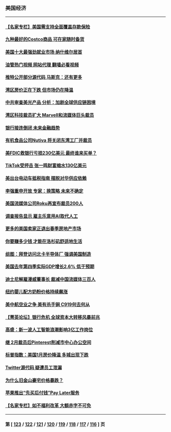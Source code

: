 ### 美国经济
---
#### [【名家专栏】美国需支持全面覆盖存款保险](../../pages/ncid1078158/n13963860.md?04030445) 
#### [九种最好的Costco商品 可在家随时备货](../../pages/ncid1078158/n13962245.md?04030445) 
#### [美国十大最强劲就业市场 纳什维尔居首](../../pages/ncid1078158/n13963364.md?04030445) 
#### [油管热门视频 网站代理 翻墙必看视频](http://138.2.39.72:81/youtube.html?epic-marker?04030445)
#### [推特公开部分源代码 马斯克：还有更多](../../pages/ncid1078158/n13963340.md?04030445) 
#### [湾区房价正在下跌 但市场仍在降温](../../pages/ncid1078158/n13963233.md?04030445) 
#### [中共审查美光产品 分析：加剧全球供应链困境](../../pages/ncid1078158/n13963146.md?04030445) 
#### [湾区科技裁员扩大 Marvell和流媒体巨头裁员](../../pages/ncid1078158/n13963153.md?04030445) 
#### [银行接连倒闭   未来金融趋势](../../pages/ncid1078158/n13963109.md?04030445) 
#### [有机食品公司Nutiva 将关闭东湾工厂并裁员](../../pages/ncid1078158/n13963032.md?04030445) 
#### [美FDIC救银行亏损230亿美元 最终谁来买单？](../../pages/ncid1078158/n13962882.md?04030445) 
#### [TikTok受抨击 张一鸣财富缩水130亿美元](../../pages/ncid1078158/n13962772.md?04030445) 
#### [美出台电动车抵税指南 摆脱对华供应依赖](../../pages/ncid1078158/n13962673.md?04030445) 
#### [李强重申开放 专家：换策略 未来不确定](../../pages/ncid1078158/n13961868.md?04030445) 
#### [美国流媒体公司Roku再宣布裁员200人](../../pages/ncid1078158/n13962459.md?04030445) 
#### [调查报告显示 雇主乐意用AI取代人工](../../pages/ncid1078158/n13962274.md?04030445) 
#### [更多的美国卖家正退出春季房地产市场](../../pages/ncid1078158/n13962153.md?04030445) 
#### [你要赚多少钱 才能在洛杉矶舒适地生活](../../pages/ncid1078158/n13962226.md?04030445) 
#### [组图：拜登访问北卡半导体厂 强调美国制造](../../pages/ncid1078158/n13961718.md?04030445) 
#### [美国去年第四季实际GDP增长2.6% 低于预期](../../pages/ncid1078158/n13962122.md?04030445) 
#### [迪士尼解雇漫威董事长 裁减中国流媒体三百人](../../pages/ncid1078158/n13961553.md?04030445) 
#### [纽约婴儿配方奶粉价格持续飙涨](../../pages/ncid1078158/n13961472.md?04030445) 
#### [美中航空业之争 美有杀手锏 C919何去何从](../../pages/ncid1078158/n13960616.md?04030445) 
#### [【菁英论坛】银行危机 全球资本大转移风暴前兆](../../pages/ncid1078158/n13961252.md?04030445) 
#### [高盛：新一波人工智能浪潮影响3亿工作岗位](../../pages/ncid1078158/n13961154.md?04030445) 
#### [继 2月裁员后Pinterest削减市中心办公空间](../../pages/ncid1078158/n13960857.md?04030445) 
#### [标普指数：美国1月房价降温 多城出现下跌](../../pages/ncid1078158/n13960658.md?04030445) 
#### [Twitter源代码 疑遭员工泄漏](../../pages/ncid1078158/n13960680.md?04030445) 
#### [为什么旧金山豪宅价格暴跌？](../../pages/ncid1078158/n13960677.md?04030445) 
#### [苹果推出“先买后付钱”Pay Later服务](../../pages/ncid1078158/n13960521.md?04030445) 
#### [【名家专栏】如不福利改革 大额赤字不可免](../../pages/ncid1078158/n13959475.md?04030445) 

---
#### 第 [ [123](./123.md?04030445) / [122](./122.md?04030445) / [121](./121.md?04030445) / [120](./120.md?04030445) / [119](./119.md?04030445) / [118](./118.md?04030445) / [117](./117.md?04030445) / [116](./116.md?04030445) ] 页

